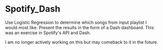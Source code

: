 # Spotify_Dash

Use Logistic Regression to determine which songs from input playlist I would most like. Present the results in the form of a Dash dashboard. This was an exercise in Spotify's API and Dash.

I am no longer actively working on this but may comeback to it in the future.

